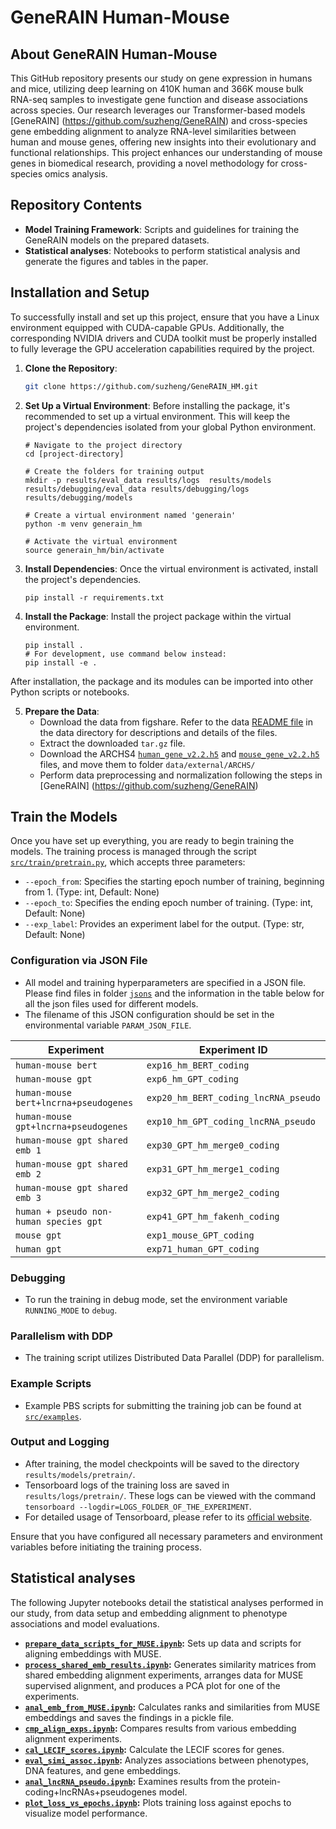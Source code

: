 # GeneRAIN Human-Mouse

## About GeneRAIN Human-Mouse

This GitHub repository presents our study on gene expression in humans and mice, utilizing deep learning on 410K human and 366K mouse bulk RNA-seq samples to investigate gene function and disease associations across species. Our research leverages our Transformer-based models [GeneRAIN] (https://github.com/suzheng/GeneRAIN) and cross-species gene embedding alignment to analyze RNA-level similarities between human and mouse genes, offering new insights into their evolutionary and functional relationships. This project enhances our understanding of mouse genes in biomedical research, providing a novel methodology for cross-species omics analysis.

## Repository Contents

- **Model Training Framework**: Scripts and guidelines for training the GeneRAIN models on the prepared datasets.
- **Statistical analyses**: Notebooks to perform statistical analysis and generate the figures and tables in the paper. 


## Installation and Setup

To successfully install and set up this project, ensure that you have a Linux environment equipped with CUDA-capable GPUs. Additionally, the corresponding NVIDIA drivers and CUDA toolkit must be properly installed to fully leverage the GPU acceleration capabilities required by the project.

1. **Clone the Repository**:

	```bash
	git clone https://github.com/suzheng/GeneRAIN_HM.git
	```
2. **Set Up a Virtual Environment**:
Before installing the package, it's recommended to set up a virtual environment. This will keep the project's dependencies isolated from your global Python environment.

	```
	# Navigate to the project directory
	cd [project-directory]
	
	# Create the folders for training output
	mkdir -p results/eval_data results/logs  results/models results/debugging/eval_data results/debugging/logs  results/debugging/models
	
	# Create a virtual environment named 'generain'
	python -m venv generain_hm
	
	# Activate the virtual environment
	source generain_hm/bin/activate
	```

3. **Install Dependencies**:
Once the virtual environment is activated, install the project's dependencies.

	```
	pip install -r requirements.txt
	```

4. **Install the Package**:
Install the project package within the virtual environment. 

	```
	pip install .
	# For development, use command below instead:
	pip install -e .
	```
After installation, the package and its modules can be imported into other Python scripts or notebooks.


5. **Prepare the Data**:
	- Download the data from figshare. Refer to the data [README file](data/README.md) in the data directory for descriptions and details of the files.
	- Extract the downloaded `tar.gz` file.
	- Download the ARCHS4 [`human_gene_v2.2.h5`](https://maayanlab.cloud/archs4/download.html) and [`mouse_gene_v2.2.h5`](https://maayanlab.cloud/archs4/download.html) files, and move them to folder `data/external/ARCHS/`
	- Perform data preprocessing and normalization following the steps in [GeneRAIN] (https://github.com/suzheng/GeneRAIN)


## Train the Models

Once you have set up everything, you are ready to begin training the models. The training process is managed through the script [`src/train/pretrain.py`](src/train/pretrain.py), which accepts three parameters:

- `--epoch_from`: Specifies the starting epoch number of training, beginning from 1. (Type: int, Default: None)
- `--epoch_to`: Specifies the ending epoch number of training. (Type: int, Default: None)
- `--exp_label`: Provides an experiment label for the output. (Type: str, Default: None)

### Configuration via JSON File

- All model and training hyperparameters are specified in a JSON file. Please find files in folder [`jsons`](jsons) and the information in the table below for all the json files used for different models. 
- The filename of this JSON configuration should be set in the environmental variable `PARAM_JSON_FILE`.

| Experiment            | Experiment ID                              |
|---------------------------|-----------------------------------------------|
| `human-mouse bert`             | `exp16_hm_BERT_coding`                        |
| `human-mouse gpt`              | `exp6_hm_GPT_coding`                          |
| `human-mouse bert+lncrna+pseudogenes`      | `exp20_hm_BERT_coding_lncRNA_pseudo`          |
| `human-mouse gpt+lncrna+pseudogenes`       | `exp10_hm_GPT_coding_lncRNA_pseudo`           |
| `human-mouse gpt shared emb 1`          | `exp30_GPT_hm_merge0_coding`                  |
| `human-mouse gpt shared emb 2`          | `exp31_GPT_hm_merge1_coding`                  |
| `human-mouse gpt shared emb 3`          | `exp32_GPT_hm_merge2_coding`                  |
| `human + pseudo non-human species gpt`          | `exp41_GPT_hm_fakenh_coding`                  |
| `mouse gpt`           | `exp1_mouse_GPT_coding`                       |
| `human gpt`           | `exp71_human_GPT_coding`                      |

### Debugging

- To run the training in debug mode, set the environment variable `RUNNING_MODE` to `debug`.

### Parallelism with DDP

- The training script utilizes Distributed Data Parallel (DDP) for parallelism.

### Example Scripts
- Example PBS scripts for submitting the training job can be found at [`src/examples`](src/examples).

### Output and Logging

- After training, the model checkpoints will be saved to the directory `results/models/pretrain/`.
- Tensorboard logs of the training loss are saved in `results/logs/pretrain/`. These logs can be viewed with the command `tensorboard --logdir=LOGS_FOLDER_OF_THE_EXPERIMENT`.
- For detailed usage of Tensorboard, please refer to its [official website](https://www.tensorflow.org/tensorboard).

Ensure that you have configured all necessary parameters and environment variables before initiating the training process.


## Statistical analyses

The following Jupyter notebooks detail the statistical analyses performed in our study, from data setup and embedding alignment to phenotype associations and model evaluations.

- **[`prepare_data_scripts_for_MUSE.ipynb`](notebooks/anal/prepare_data_scripts_for_MUSE.ipynb):** Sets up data and scripts for aligning embeddings with MUSE.
- **[`process_shared_emb_results.ipynb`](notebooks/anal/process_shared_emb_results.ipynb):** Generates similarity matrices from shared embedding alignment experiments, arranges data for MUSE supervised alignment, and produces a PCA plot for one of the experiments.
- **[`anal_emb_from_MUSE.ipynb`](notebooks/anal/anal_emb_from_MUSE.ipynb):** Calculates ranks and similarities from MUSE embeddings and saves the findings in a pickle file.
- **[`cmp_align_exps.ipynb`](notebooks/anal/cmp_align_exps.ipynb):** Compares results from various embedding alignment experiments.
- **[`cal_LECIF_scores.ipynb`](notebooks/anal/cal_LECIF_scores.ipynb):** Calculate the LECIF scores for genes.
- **[`eval_simi_assoc.ipynb`](notebooks/anal/eval_simi_assoc.ipynb):** Analyzes associations between phenotypes, DNA features, and gene embeddings.
- **[`anal_lncRNA_pseudo.ipynb`](notebooks/anal/anal_lncRNA_pseudo.ipynb):** Examines results from the protein-coding+lncRNAs+pseudogenes model.
- **[`plot_loss_vs_epochs.ipynb`](notebooks/anal/plot_loss_vs_epochs.ipynb):** Plots training loss against epochs to visualize model performance.






